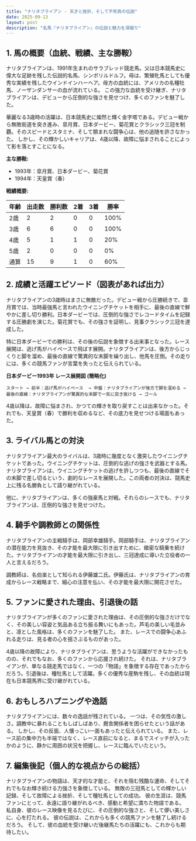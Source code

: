 ```yaml
---
title: "ナリタブライアン - 天才と挫折、そして不死鳥の伝説"
date: 2025-09-13
layout: post
description: "名馬『ナリタブライアン』の伝説と魅力を深堀り"
---
```


## 1. 馬の概要（血統、戦績、主な勝鞍）

ナリタブライアンは、1991年生まれのサラブレッド競走馬。父は日本競馬史に偉大な足跡を残した伝説的名馬、シンボリルドルフ。母は、繁殖牝馬としても優秀な実績を残したウインドインハーヘア。母方の血統には、アメリカの名種牡馬、ノーザンダンサーの血が流れている。  この強力な血統を受け継ぎ、ナリタブライアンは、デビューから圧倒的な強さを見せつけ、多くのファンを魅了した。

華麗なる3歳時の活躍は、日本競馬史に燦然と輝く金字塔である。デビュー戦から無敗街道を突き進み、皐月賞、日本ダービー、菊花賞とクラシック三冠を制覇。そのスピードとスタミナ、そして類まれな闘争心は、他の追随を許さなかった。  しかし、その輝かしいキャリアは、4歳以降、故障に悩まされることによって影を落とすことになる。

**主な勝鞍:**

* 1993年：皐月賞、日本ダービー、菊花賞
* 1994年：天皇賞（春）


**戦績概要:**

| 年齢 | 出走数 | 勝利数 | 2着 | 3着 | 勝率 |
|---|---|---|---|---|---|
| 2歳 | 2 | 2 | 0 | 0 | 100% |
| 3歳 | 6 | 6 | 0 | 0 | 100% |
| 4歳 | 5 | 1 | 1 | 0 | 20% |
| 5歳 | 2 | 0 | 0 | 0 | 0% |
| 通算 | 15 | 9 | 1 | 0 | 60% |


## 2. 成績と活躍エピソード（図表があれば出力）

ナリタブライアンの3歳時はまさに無敵だった。デビュー戦から圧勝続きで、皐月賞では、当時最強馬と言われたウイニングチケットを相手に、最後の直線で鮮やかに差し切り勝利。日本ダービーでは、圧倒的な強さでレコードタイムを記録する圧勝劇を演じた。菊花賞でも、その強さを証明し、見事クラシック三冠を達成した。

特に日本ダービーでの勝利は、その後の伝説を象徴する出来事となった。レース展開は、逃げ馬がハイペースで飛ばす展開。ナリタブライアンは、後方からじっくりと脚を溜め、最後の直線で驚異的な末脚を繰り出し、他馬を圧倒。その走りには、多くの競馬ファンが言葉を失ったと伝えられている。

**日本ダービー1993年 レース展開図 (簡略化)**

```
スタート → 前半：逃げ馬がハイペース  → 中盤：ナリタブライアンが後方で脚を溜める → 最後の直線：ナリタブライアンが驚異的な末脚で一気に突き抜ける → ゴール
```

4歳以降は、故障に悩まされ、かつての輝きを取り戻すことは出来なかった。それでも、天皇賞（春）で勝利を収めるなど、その底力を見せつける場面もあった。


## 3. ライバル馬との対決

ナリタブライアン最大のライバルは、3歳時に幾度となく激突したウイニングチケットであった。ウイニングチケットは、圧倒的な逃げの強さを武器とする馬。ナリタブライアンは、ウイニングチケットの逃げを許しつつも、最後の直線でその末脚で差し切るという、劇的なレースを展開した。この両者の対決は、競馬史上に残る名勝負として語り継がれている。

他に、ナリタブライアンは、多くの強豪馬と対戦。それらのレースでも、ナリタブライアンは、圧倒的な強さを見せつけた。


## 4. 騎手や調教師との関係性

ナリタブライアンの主戦騎手は、岡部幸雄騎手。岡部騎手は、ナリタブライアンの潜在能力を見抜き、その才能を最大限に引き出すために、緻密な騎乗を続けた。ナリタブライアンの才能を最大限に引き出し、三冠達成に導いた立役者の一人と言えるだろう。

調教師は、名伯楽として知られる伊藤雄二氏。伊藤氏は、ナリタブライアンの育成からレース戦略まで、細心の注意を払い、その才能を最大限に開花させた。


## 5. ファンに愛された理由、引退後の話

ナリタブライアンが多くのファンに愛された理由は、その圧倒的な強さだけでなく、その美しい容姿と気品ある立ち振る舞いにもあった。芦毛の美しい毛並みと、凛とした風格は、多くのファンを魅了した。  また、レースでの闘争心あふれる走りは、見る者の心を揺さぶるものがあった。

4歳以降の故障により、ナリタブライアンは、思うような活躍ができなかったものの、それでもなお、多くのファンから応援され続けた。  それは、ナリタブライアンが、単なる競走馬ではなく、一つの「物語」を象徴する存在であったからだろう。引退後は、種牡馬として活躍。多くの優秀な産駒を残し、その血統は現在も日本競馬界に受け継がれている。


## 6. おもしろハプニングや逸話

ナリタブライアンには、数々の逸話が残されている。  一つは、その気性の激しさ。調教中に暴れることもしばしばあり、厩舎関係者を困らせたという話がある。  しかし、その反面、人懐っこい一面もあったと伝えられている。  また、レース前の集中力も半端ではなく、レース直前になると、まるでスイッチが入ったかのように、静かに周囲の状況を把握し、レースに臨んでいたという。


## 7. 編集後記（個人的な視点からの総括）

ナリタブライアンの物語は、天才的な才能と、それを阻む残酷な運命、そしてそれでもなお輝き続ける力強さを象徴している。  無敗の三冠馬としての輝かしい記録、そして故障による挫折、そして種牡馬としての成功。  彼の生涯は、競馬ファンにとって、永遠に語り継がれるべき、感動と希望に満ちた物語である。  私自身、彼のレース映像を見るたびに、その圧倒的な強さと、そして儚い美しさに、心を打たれる。  彼の伝説は、これからも多くの競馬ファンを魅了し続けるだろう。  そして、彼の血統を受け継いだ後継馬たちの活躍にも、これからも期待したい。
